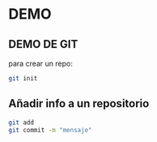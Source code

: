 # DEMO

## DEMO DE GIT

para crear un repo:

```bash
git init

```

## Añadir info a un repositorio

```bash
git add
git commit -m "mensaje"
```
